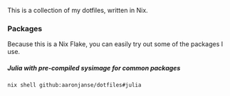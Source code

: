 This is a collection of my dotfiles, written in Nix.

### Packages

Because this is a Nix Flake, you can easily try out some of the packages I use.

##### Julia with pre-compiled sysimage for common packages

```
nix shell github:aaronjanse/dotfiles#julia
```
